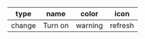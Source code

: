 type      |name    |color   |icon    
----------|--------|--------|--------
change    |Turn on |warning |refresh 